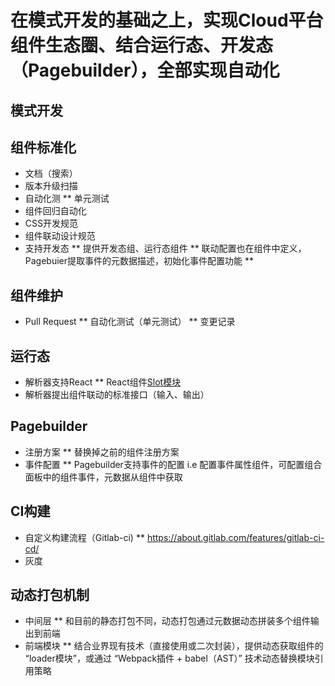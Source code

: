 
# 在模式开发的基础之上，实现Cloud平台组件生态圈、结合运行态、开发态（Pagebuilder），全部实现自动化

模式开发
-----------

组件标准化
-----------
 * 文档（搜索）
 * 版本升级扫描
 * 自动化测
   ** 单元测试
 * 组件回归自动化
 * CSS开发规范
 * 组件联动设计规范
 * 支持开发态
   ** 提供开发态组、运行态组件
   ** 联动配置也在组件中定义，Pagebuier提取事件的元数据描述，初始化事件配置功能
   ** 

组件维护
-----------
 * Pull Request
   ** 自动化测试（单元测试）
   ** 变更记录

运行态
-----------
 * 解析器支持React
   ** React组件[Slot模块](https://www.npmjs.com/package/react-slot)
 * 解析器提出组件联动的标准接口（输入、输出）

Pagebuilder
-----------
 * 注册方案
   ** 替换掉之前的组件注册方案
 * 事件配置
   ** Pagebuilder支持事件的配置
      i.e 配置事件属性组件，可配置组合面板中的组件事件，元数据从组件中获取

CI构建
-----------
 * 自定义构建流程（Gitlab-ci)
   ** https://about.gitlab.com/features/gitlab-ci-cd/
 * 灰度

动态打包机制
-----------
 * 中间层
   ** 和目前的静态打包不同，动态打包通过元数据动态拼装多个组件输出到前端
 * 前端模块
   ** 结合业界现有技术（直接使用或二次封装），提供动态获取组件的 “loader模块”，或通过 “Webpack插件 + babel（AST）” 技术动态替换模块引用策略
